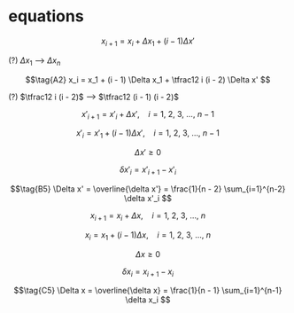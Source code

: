 # equations
$$\tag{A1}
x_{i+1} = x_i + \Delta x_1 + (i - 1) \Delta x'   
$$

(?) $\Delta x_1$ --> $\Delta x_n$

$$\tag{A2}
x_i = x_1 + (i - 1) \Delta x_1 + \tfrac12 i (i - 2) \Delta x' 
$$

(?) $\tfrac12 i (i - 2)$ --> $\tfrac12 (i - 1) (i - 2)$

$$\tag{B1}
x'_{i+1} = x'_i + \Delta x', \ \ \ \ i = 1, \ 2, \ 3, \ \dots, \ n-1
$$

$$\tag{B2}
x'_i = x'_1 + (i - 1)\Delta x', \ \ \ \ i = 1, \ 2, \ 3, \ \dots, \ n-1
$$

$$\tag{B3}
\Delta x' \ge 0
$$

$$\tag{B4}
\delta x'_i = x'_{i+1} - x'_i
$$

$$\tag{B5}
\Delta x' = \overline{\delta x'} = \frac{1}{n - 2} \sum_{i=1}^{n-2} \delta x'_i
$$

$$\tag{C1}
x_{i+1} = x_i + \Delta x, \ \ \ \ i = 1, \ 2, \ 3, \ \dots, \ n
$$

$$\tag{C2}
x_i = x_1 + (i - 1)\Delta x, \ \ \ \ i = 1, \ 2, \ 3, \ \dots, \ n
$$

$$\tag{C3}
\Delta x \ge 0
$$

$$\tag{C4}
\delta x_i = x_{i+1} - x_i
$$

$$\tag{C5}
\Delta x = \overline{\delta x} = \frac{1}{n - 1} \sum_{i=1}^{n-1} \delta x_i
$$
